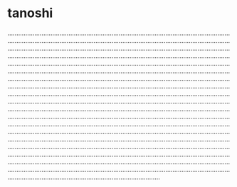 # tanoshi
.........................................................................................................................................................................................................................................................................................................................................................................................................................................................................................................................................................................................................................................................................................................................................................................................................................................................................................................................................................................................................................................................................................................................................................................................................................................................................................................................................................................................................................................................................................................................................................................................................................................................................................................................................................................................................................................................................................................................................................................................................................................................................................................................................................................................................................................................................................................................................................................................................................................................................................................................................